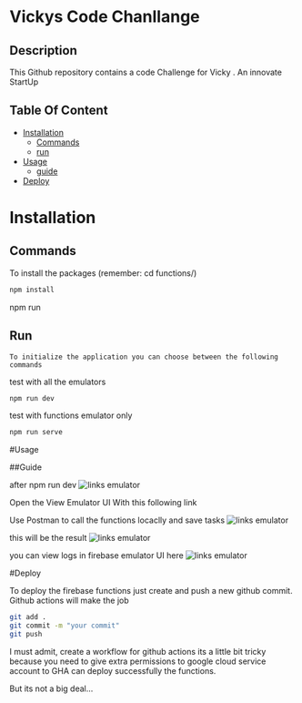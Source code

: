 # Vickys Code Chanllange

## Description

This Github repository contains a code Challenge for Vicky . An innovate StartUp
 

## Table Of Content

- [Installation](#Installation)
    - [Commands](#commands)
    - [run](#run)
- [Usage](#Usage)
    - [guide](#guide)
- [Deploy](#Deploy)


# Installation

## Commands


To install the packages (remember: cd functions/)
```bash
npm install 
```

npm run 
## Run

    To initialize the application you can choose between the following commands 

test with all the emulators 
```bash
npm run dev 
```

test with functions emulator only
```bash
npm run serve
```

#Usage

##Guide


after npm run dev 
![links emulator](https://i.imgur.com/9DXpGFj.png)

Open the View Emulator UI With this following link 

Use Postman to call the functions locaclly and save tasks
![links emulator](https://i.imgur.com/neDodOw.png)

this will be the result
![links emulator](https://i.imgur.com/Ozsnk7g.png)

you can view logs in firebase emulator UI here
![links emulator](https://i.imgur.com/PPP6KAA.png)


#Deploy 

To deploy the firebase functions just create and push a new github commit. Github actions will make the job 


```bash
git add .
git commit -m "your commit"
git push
```

I must admit, create a workflow for github actions its a little bit tricky because you need to give extra permissions to google cloud service account to GHA can deploy successfully the functions. 

But its not a big deal...